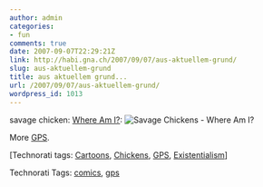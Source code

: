 ```yaml
---
author: admin
categories:
- fun
comments: true
date: 2007-09-07T22:29:21Z
link: http://habi.gna.ch/2007/09/07/aus-aktuellem-grund/
slug: aus-aktuellem-grund
title: aus aktuellem grund...
url: /2007/09/07/aus-aktuellem-grund/
wordpress_id: 1013
---
```


savage chicken: [Where Am I?](http://www.savagechickens.com/blog/2007/09/where-am-i.html):
![Savage Chickens - Where Am I?](http://www.savagechickens.com/images/chickengps2.jpg)

More [GPS](http://www.savagechickens.com/blog/2006/03/gps.html).

[Technorati tags: [Cartoons](http://www.technorati.com/tag/Cartoons), [Chickens](http://www.technorati.com/tag/chickens), [GPS](http://www.technorati.com/tag/GPS), [Existentialism](http://www.technorati.com/tag/existentialism)]



Technorati Tags: [comics](http://www.technorati.com/tag/comics), [gps](http://www.technorati.com/tag/gps)
